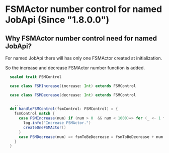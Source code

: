 # FSMActor number control for named JobApi (Since "1.8.0.0")

## Why FSMActor number control need for named JobApi?

For named JobApi there will has only one FSMActor created at initialization.

So the increase and decrease FSMActor number function is added.

```scala
  sealed trait FSMControl

  case class FSMIncrease(increase: Int) extends FSMControl

  case class FSMDecrease(decrease: Int) extends FSMControl
  
    ...
  def handleFSMControl(fsmControl: FSMControl) = {
    fsmControl match {
      case FSMIncrease(num) if (num > 0  && num < 1000)=> for (_ <- 1 to num) {
        log.info("Increase FSMActor.")
        createOneFSMActor()
      }
      case FSMDecrease(num) => fsmToBeDecrease = fsmToBeDecrease + num
    }
  }
```

